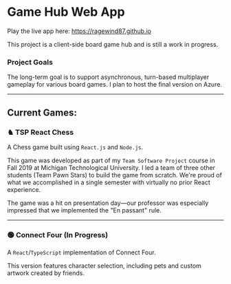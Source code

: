 # Game Hub Web App

Play the live app here: https://ragewind87.github.io

This project is a client-side board game hub and is still a work in progress.

### Project Goals

The long-term goal is to support asynchronous, turn-based multiplayer gameplay for various board games. I plan to host the final version on Azure.

---

## Current Games:

### ♞ TSP React Chess

A Chess game built using `React.js` and `Node.js`.

This game was developed as part of my `Team Software Project` course in Fall 2019 at Michigan Technological University. I led a team of three other students (Team Pawn Stars) to build the game from scratch. We're proud of what we accomplished in a single semester with virtually no prior React experience.

The game was a hit on presentation day—our professor was especially impressed that we implemented the "En passant" rule.

---

### 🟢 Connect Four (In Progress)

A `React`/`TypeScript` implementation of Connect Four.

This version features character selection, including pets and custom artwork created by friends.
